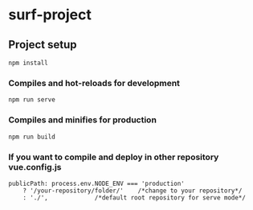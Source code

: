 # surf-project

## Project setup
```
npm install
```

### Compiles and hot-reloads for development
```
npm run serve
```

### Compiles and minifies for production
```
npm run build
```

### If you want to compile and deploy in other repository vue.config.js

```
publicPath: process.env.NODE_ENV === 'production'
    ? '/your-repository/folder/'	/*change to your repository*/	
    : './',				/*default root repository for serve mode*/
```
